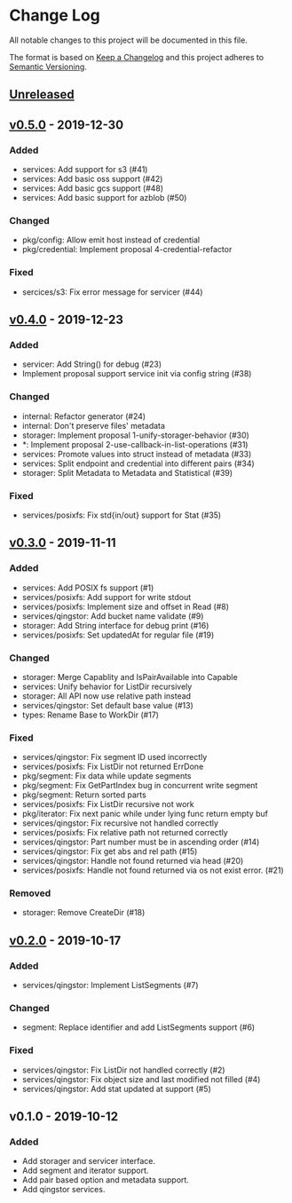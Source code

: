 # Change Log

All notable changes to this project will be documented in this file.

The format is based on [Keep a Changelog](https://keepachangelog.com/)
and this project adheres to [Semantic Versioning](https://semver.org/).

## [Unreleased]

## [v0.5.0] - 2019-12-30

### Added

- services: Add support for s3 (#41)
- services: Add basic oss support (#42)
- services: Add basic gcs support (#48)
- services: Add basic support for azblob (#50)

### Changed

- pkg/config: Allow emit host instead of credential
- pkg/credential: Implement proposal 4-credential-refactor

### Fixed

- sercices/s3: Fix error message for servicer (#44)

## [v0.4.0] - 2019-12-23

### Added

- servicer: Add String() for debug (#23)
- Implement proposal support service init via config string (#38)

### Changed

- internal: Refactor generator (#24)
- internal: Don't preserve files' metadata
- storager: Implement proposal 1-unify-storager-behavior (#30)
- *: Implement proposal 2-use-callback-in-list-operations (#31)
- services: Promote values into struct instead of metadata (#33)
- services: Split endpoint and credential into different pairs (#34)
- storager: Split Metadata to Metadata and Statistical (#39)

### Fixed

- services/posixfs: Fix std{in/out} support for Stat (#35)

## [v0.3.0] - 2019-11-11

### Added

- services: Add POSIX fs support (#1)
- services/posixfs: Add support for write stdout
- services/posixfs: Implement size and offset in Read (#8)
- services/qingstor: Add bucket name validate (#9)
- storager: Add String interface for debug print (#16)
- services/posixfs: Set updatedAt for regular file (#19)

### Changed

- storager: Merge Capablity and IsPairAvailable into Capable
- services: Unify behavior for ListDir recursively
- storager: All API now use relative path instead
- services/qingstor: Set default base value (#13)
- types: Rename Base to WorkDir (#17)

### Fixed

- services/qingstor: Fix segment ID used incorrectly
- services/posixfs: Fix ListDir not returned ErrDone
- pkg/segment: Fix data while update segments
- pkg/segment: Fix GetPartIndex bug in concurrent write segment
- pkg/segment: Return sorted parts
- services/posixfs: Fix ListDir recursive not work
- pkg/iterator: Fix next panic while under lying func return empty buf
- services/qingstor: Fix recursive not handled correctly
- services/posixfs: Fix relative path not returned correctly
- services/qingstor: Part number must be in ascending order (#14)
- services/qingstor: Fix get abs and rel path (#15)
- services/qingstor: Handle not found returned via head (#20)
- services/posixfs: Handle not found returned via os not exist error. (#21)

### Removed

- storager: Remove CreateDir (#18)

## [v0.2.0] - 2019-10-17

### Added

- services/qingstor: Implement ListSegments (#7)

### Changed

- segment: Replace identifier and add ListSegments support (#6)

### Fixed

- services/qingstor: Fix ListDir not handled correctly (#2)
- services/qingstor: Fix object size and last modified not filled (#4)
- services/qingstor: Add stat updated at support (#5)

## v0.1.0 - 2019-10-12

### Added

- Add storager and servicer interface.
- Add segment and iterator support.
- Add pair based option and metadata support.
- Add qingstor services.

[Unreleased]: https://github.com/Xuanwo/storage/compare/v0.5.0...HEAD
[v0.5.0]: https://github.com/Xuanwo/storage/compare/v0.4.0...v0.5.0
[v0.4.0]: https://github.com/Xuanwo/storage/compare/v0.3.0...v0.4.0
[v0.3.0]: https://github.com/Xuanwo/storage/compare/v0.2.0...v0.3.0
[v0.2.0]: https://github.com/Xuanwo/storage/compare/v0.1.0...v0.2.0
